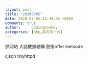 ```yaml
---
layout: post
title: "20200705"
date: 2020-07-05 12:44:56 +0800
comments: true
author:     CodingDonkey
categories: [php,每天写一点]
---
```


抓网站
大話數據結構
劍指offer
leetcode

cjson
tinyhttpd


